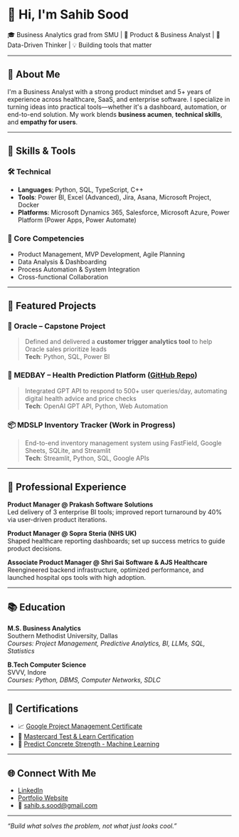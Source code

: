 # 👋 Hi, I'm Sahib Sood

🎓 Business Analytics grad from SMU | 💼 Product & Business Analyst | 🧠 Data-Driven Thinker | 💡 Building tools that matter

---

## 🚀 About Me

I'm a Business Analyst with a strong product mindset and 5+ years of experience across healthcare, SaaS, and enterprise software. I specialize in turning ideas into practical tools—whether it's a dashboard, automation, or end-to-end solution. My work blends **business acumen**, **technical skills**, and **empathy for users**.

---

## 🧠 Skills & Tools

### 🛠️ Technical
- **Languages**: Python, SQL, TypeScript, C++
- **Tools**: Power BI, Excel (Advanced), Jira, Asana, Microsoft Project, Docker
- **Platforms**: Microsoft Dynamics 365, Salesforce, Microsoft Azure, Power Platform (Power Apps, Power Automate)

### 💼 Core Competencies
- Product Management, MVP Development, Agile Planning
- Data Analysis & Dashboarding
- Process Automation & System Integration
- Cross-functional Collaboration

---

## 📂 Featured Projects

### 🔬 Oracle – Capstone Project
> Defined and delivered a **customer trigger analytics tool** to help Oracle sales prioritize leads  
**Tech**: Python, SQL, Power BI

### 💊 MEDBAY – Health Prediction Platform ([GitHub Repo](https://github.com/sahibsood4/MEDBAY))
> Integrated GPT API to respond to 500+ user queries/day, automating digital health advice and price checks  
**Tech**: OpenAI GPT API, Python, Web Automation

### 📦 MDSLP Inventory Tracker (Work in Progress)
> End-to-end inventory management system using FastField, Google Sheets, SQLite, and Streamlit  
**Tech**: Streamlit, Python, SQL, Google APIs

---

## 💼 Professional Experience

**Product Manager @ Prakash Software Solutions**  
Led delivery of 3 enterprise BI tools; improved report turnaround by 40% via user-driven product iterations.

**Product Manager @ Sopra Steria (NHS UK)**  
Shaped healthcare reporting dashboards; set up success metrics to guide product decisions.

**Associate Product Manager @ Shri Sai Software & AJS Healthcare**  
Reengineered backend infrastructure, optimized performance, and launched hospital ops tools with high adoption.

---

## 📚 Education

**M.S. Business Analytics**  
Southern Methodist University, Dallas  
_Courses: Project Management, Predictive Analytics, BI, LLMs, SQL, Statistics_

**B.Tech Computer Science**  
SVVV, Indore  
_Courses: Python, DBMS, Computer Networks, SDLC_

---

## 📜 Certifications

- 📈 [Google Project Management Certificate]([https://www.coursera.org/professional-certificates/google-project-management](https://coursera.org/share/73fda246aaf2f8a79aac946744585101))
- 🧪 [Mastercard Test & Learn Certification](https://forage-uploads-prod.s3.amazonaws.com/completion-certificates/mfxGwGDp6WkQmtmTf/DZxgGgvMB6cEtEyJg_mfxGwGDp6WkQmtmTf_tMLpWz2AfKKnBrTPy_1744855709117_completion_certificate.pdf)
- 🧠 [Predict Concrete Strength - Machine Learning](https://hicounselor.com/certificate/verify/MTI4MzE3MzIy)

---

## 🌐 Connect With Me

- [LinkedIn](https://www.linkedin.com/in/sahibsood/)
- [Portfolio Website](https://sahibsood4.github.io)
- 📧 sahib.s.sood@gmail.com

---

_“Build what solves the problem, not what just looks cool.”_
